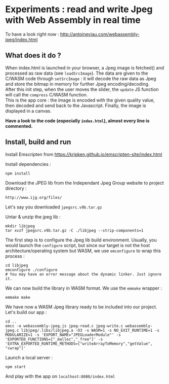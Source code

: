 # Experiments : read and write Jpeg with Web Assembly in real time

To have a look right now : http://antoineviau.com/webassembly-jpeg/index.html


## What does it do ? 
When index.html is launched in your browser, a Jpeg image is fetched() and processed as raw data (see `loadSrcImage`). The data are given to the C/WASM code through `setSrcImage` : it will decode the raw data as Jpeg and store the bitmap in memory for further Jpeg encoding/decoding.  
After this init step, when the user moves the slider, the `update` JS function will call the `compress` C/WASM function.  
This is the app core : the image is encoded with the given quality value, then decoded and send back to the Javascript. Finally, the image is displayed in a canvas.  

**Have a look to the code (especially `index.html`), almost every line is commented.**

## Install, build and run

Install Emscripten from https://kripken.github.io/emscripten-site/index.html  

Install dependencies : 

    npm install 

Download the JPEG lib from the Independant Jpeg Group website to project directory :

    http://www.ijg.org/files/

Let's say you downloaded `jpegsrc.v9b.tar.gz`

Untar & unzip the jpeg lib : 

    mkdir libjpeg
    tar xvzf jpegsrc.v9b.tar.gz -C ./libjpeg --strip-components=1

The first step is to configure the Jpeg lib build environment. Usually, you would launch the `configure` script, but since our target is not the host architecture/operating system but WASM, we use `emconfigure` to wrap this process : 

    cd libjpeg
    emconfigure ./configure
    # You may have an error message about the dynamic linker. Just ignore it.

We can now build the library in WASM format. We use the `emmake` wrapper : 
    
    emmake make

We have now a WASM Jpeg library ready to be included into our project.  
Let's build our app :

    cd ..
    emcc -o webassembly-jpeg.js jpeg-read.c jpeg-write.c webassembly-jpeg.c libjpeg/.libs/libjpeg.a -O3 -s WASM=1 -s NO_EXIT_RUNTIME=1 -s MODULARIZE=1 -s 'EXPORT_NAME="JPEGLoaderModule"' -s 'EXPORTED_FUNCTIONS=["_malloc","_free"]' -s 'EXTRA_EXPORTED_RUNTIME_METHODS=["writeArrayToMemory","getValue", "cwrap"]'


Launch a local server : 

    npm start

And play with the app on `localhost:8080/index.html`

